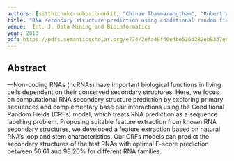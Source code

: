 ```yaml
---
authors: [sitthichoke-subpaiboonkit, "Chinae Thammarongtham", "Robert W. Cutler", "Jeerayut Chaijaruwanich"]
title: "RNA secondary structure prediction using conditional random fields model"
venue:  Int. J. Data Mining and Bioinformatics
year: 2013
pdf: https://pdfs.semanticscholar.org/e774/2efa48f40e4be526d282eb8337eea65ed821.pdf
---
```


## Abstract

—Non-coding RNAs (ncRNAs) have important biological functions in
living cells dependent on their conserved secondary structures. Here, we focus
on computational RNA secondary structure prediction by exploring primary
sequences and complementary base pair interactions using the Conditional
Random Fields (CRFs) model, which treats RNA prediction as a sequence
labelling problem. Proposing suitable feature extraction from known RNA
secondary structures, we developed a feature extraction based on natural
RNA’s loop and stem characteristics. Our CRFs models can predict the
secondary structures of the test RNAs with optimal F-score prediction between
56.61 and 98.20% for different RNA families.
